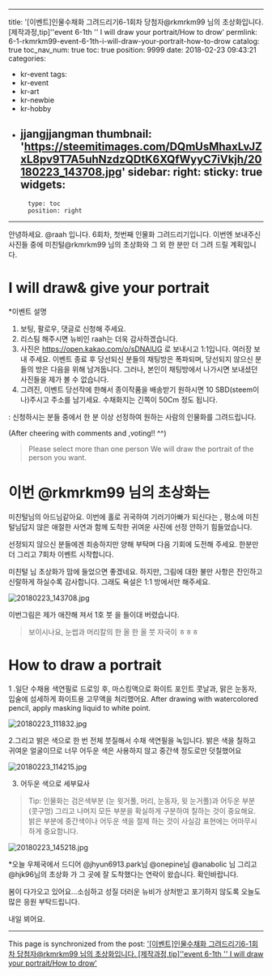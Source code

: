 
---
title: '[이벤트]인물수채화 그려드리기6-1회차 당첨자@rkmrkm99 님의 초상화입니다. [제작과정,tip]''event 6-1th '' I will draw your portrait/How to drow'
permlink: 6-1-rkmrkm99-event-6-1th-i-will-draw-your-portrait-how-to-drow
catalog: true
toc_nav_num: true
toc: true
position: 9999
date: 2018-02-23 09:43:21
categories:
- kr-event
tags:
- kr-event
- kr-art
- kr-newbie
- kr-hobby
- jjangjjangman
thumbnail: 'https://steemitimages.com/DQmUsMhaxLvJZxL8pv9T7A5uhNzdzQDtK6XQfWyyC7iVkjh/20180223_143708.jpg'
sidebar:
    right:
        sticky: true
widgets:
    -
        type: toc
        position: right
---


안녕하세요. @raah 입니다.
6회차, 첫번째 인물화 그려드리기입니다.
이번엔 보내주신 사진들  중에 
미친털@rkmrkm99 님의 초상화와 그 외 한 분만 더 그려 드릴 계획입니다.  

# I  will draw& give your portrait

*이벤트 설명
1. 보팅, 팔로우, 댓글로 신청해 주세요.
2. 리스팀 해주시면 뉴비인 raah는 더욱 감사하겠습니다.
3. 사진은 https://open.kakao.com/o/sDNAlUG 로 보내시고 1:1입니다. 여러장 보내 주세요.
 이벤트 종료 후 당선되신 분들의 채팅방은 폭파되며,
 당선되지 않으신 분들의 방은 다음을 위해 남겨둡니다.
 그러나, 본인이 채팅방에서 나가시면 보내셨던 사진들을 제가 볼 수 없습니다.
4. 그려진, 이벤트 당선작에 한해서 종이작품을 배송받기 원하시면 10 SBD(steem이나)주시고 주소를 남기세요.
수채화지는 긴쪽이 50Cm 정도 됩니다.
 
:   신청하시는 분들 중에서 한 분 이상 선정하여
원하는 사람의 인물화를 그려드립니다.

(After cheering with comments and ,voting!! ^^)
>Please select more than one person
>We will draw the portrait of the person you want.

# 이번 @rkmrkm99 님의 초상화는
 미친털님의 아드님같아요. 
이번에 홀로 귀국하여 기러기아빠가 되신다는 , 
평소에 미친털님답지 않은 애절한 사연과 함께 도착한
귀여운 사진에 선정 안하기 힘들었습니다. 

선정되지 않으신 분들에겐 죄송하지만 양해 부탁며 다음 기회에 도전해 주세요. 
한분만 더 그리고  7회차 이벤트 시작합니다. 

미친털 님 초상화가 맘에 들었으면 좋겠네요. 하지만,
그림에 대한 불만 사항은 잔인하고 신랄하게 하실수록 
감사합니다.
그래도 욕설은 1:1 방에서만 해주세요.

![20180223_143708.jpg](https://steemitimages.com/DQmUsMhaxLvJZxL8pv9T7A5uhNzdzQDtK6XQfWyyC7iVkjh/20180223_143708.jpg)

이번그림은 제가 애잔해 져서 1호 붓 을 들이대 버렸습니다. 
> 보이시나요,  눈썹과 머리칼의 한 올 한 올 붓 자국이 ㅎㅎㅎ 

# How to draw a portrait

1 .일단 수채용 색연필로 드로잉 후, 마스킹액으로 화이트 포인트
  콧날과, 맑은 눈동자, 입술에 섬세하게 화이트용 고무액을 처리했어요.
After drawing with watercolored pencil, apply masking liquid to white point.

![20180223_111832.jpg](https://steemitimages.com/DQmX9JmLR8362zRqLPBgpnDS4m7qNQW697cpHs3jLciD5k2/20180223_111832.jpg)

2.그리고 밝은 색으로 한 번 전체 붓질해서 수채 색연필을 녹입니다.
밝은 색을 칠하고 귀여운 얼굴이므로 너무 어두운 색은 사용하지 않고
중간색 정도로만 덧칠했어요

![20180223_114215.jpg](https://steemitimages.com/DQmPY9vqoLtuFCeM7dj9LxJmAoptgze88UZSUt8xsbJLaKC/20180223_114215.jpg)

3. 어두운 색으로 세부묘사
>Tip:  인물화는 검은색부분 (눈 윗거풀, 머리, 눈동자, 윗 눈거풀)과  어두운 부분 (콧구멍) 그리고 나머지 모든 부분을  확실하게 구분하여 칠하는 것이 중요해요. 
밝은 부분에 중간색이나 어두운 색을 절제 하는 것이 사실감 표현에는 어마무시하게 중요함니다.

![20180223_145218.jpg](https://steemitimages.com/DQmcKC8BoMRKHNYSbG4iZyV8PVpWqvdD6V17yGpietTf1ei/20180223_145218.jpg)

*오늘  우체국에서 드디어 @jhyun6913.park님 @onepine님 @anabolic 님 그리고 @hjk96님의 초상화 가 그 곳에 잘 도착했다는 연락이 왔습니다. 확인바랍니다. 


봄이 다가오고 있어요...소심하고 성질 더러운 뉴비가 상처받고 포기하지 않도록
오늘도 많은 응원 부탁드립니다.

내일 뵈어요.

- - -

This page is synchronized from the post: ['[이벤트]인물수채화 그려드리기6-1회차 당첨자@rkmrkm99 님의 초상화입니다. [제작과정,tip]''event 6-1th '' I will draw your portrait/How to drow'](https://steemit.com/@raah/6-1-rkmrkm99-event-6-1th-i-will-draw-your-portrait-how-to-drow)
